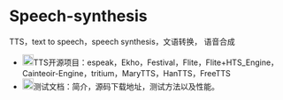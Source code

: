 # Speech-synthesis
TTS，text to speech，speech synthesis，文语转换， 语音合成

- <img src="https://assets-cdn.github.com/images/icons/emoji/unicode/1f646.png" width="20" height="20">TTS开源项目：espeak，Ekho，Festival，Flite，Flite+HTS_Engine，Cainteoir-Engine，tritium，MaryTTS，HanTTS，FreeTTS <br>
- <img src="https://assets-cdn.github.com/images/icons/emoji/unicode/2757.png" width="20" height="20">测试文档：简介，源码下载地址，测试方法以及性能。
